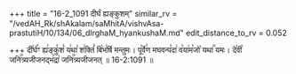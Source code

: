 +++
title = "16-2_1091 दीर्घं ह्यङ्कुशम्"
similar_rv = "/vedAH_Rk/shAkalam/saMhitA/vishvAsa-prastutiH/10/134/06_dIrghaM_hyankushaM.md"
edit_distance_to_rv = 0.052

+++
दी꣣र्घ꣡ꣳ ह्य꣢ङ्कु꣣शं꣡ य꣢था꣣ श꣢क्तिं꣣ बि꣡भ꣢र्षि मन्तुमः। पू꣡र्वे꣢ण मघवन्प꣣दा꣢ व꣣या꣢म꣣जो꣡ यथा꣢꣯ यमः। दे꣣वी꣡ जनि꣢꣯त्र्यजीजनद्भ꣣द्रा꣡ जनि꣢꣯त्र्यजीजनत् ॥ 16-2:1091 ॥

<div class="js_include " url="/vedAH_Rk/shAkalam/saMhitA/vishvAsa-prastutiH/10/134/06_dIrghaM_hyankushaM.md"  newLevelForH1="2" title="विश्वास-शाकल-प्रस्तुतिः"  > </div>